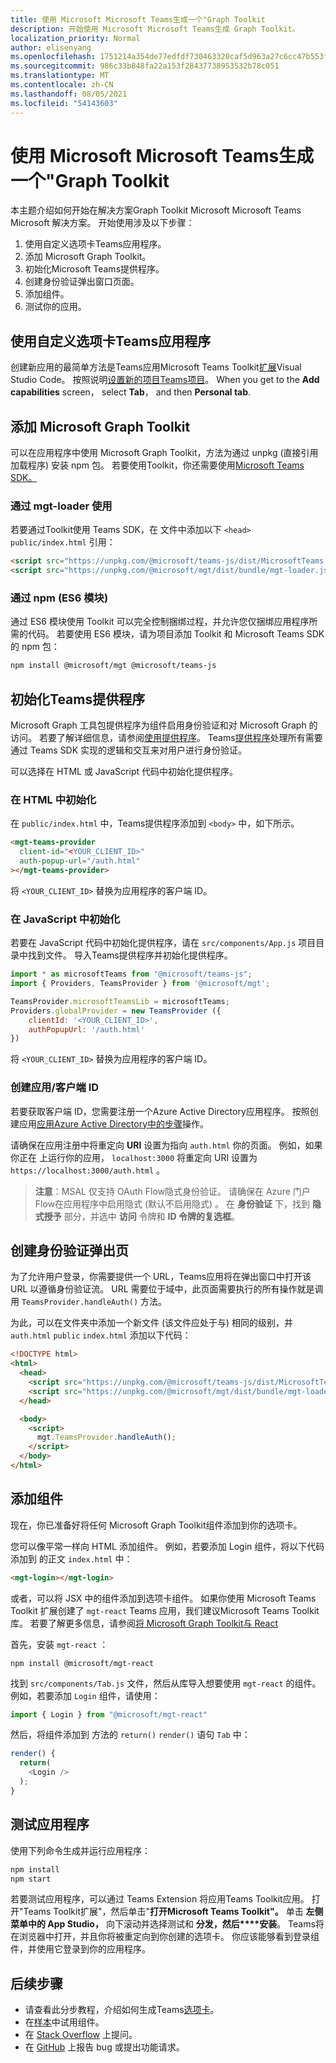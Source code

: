```yaml
---
title: 使用 Microsoft Microsoft Teams生成一个"Graph Toolkit
description: 开始使用 Microsoft Microsoft Teams生成 Graph Toolkit。
localization_priority: Normal
author: elisenyang
ms.openlocfilehash: 1751214a354de77edfdf730463320caf5d963a27c6cc47b553f20b61aaaa71d9
ms.sourcegitcommit: 986c33b848fa22a153f28437738953532b78c051
ms.translationtype: MT
ms.contentlocale: zh-CN
ms.lasthandoff: 08/05/2021
ms.locfileid: "54143603"
---
```

# <a name="build-a-microsoft-teams-tab-with-the-microsoft-graph-toolkit"></a>使用 Microsoft Microsoft Teams生成一个"Graph Toolkit

本主题介绍如何开始在解决方案Graph Toolkit Microsoft Microsoft Teams Microsoft 解决方案。 开始使用涉及以下步骤：

1. 使用自定义选项卡Teams应用程序。
2. 添加 Microsoft Graph Toolkit。
3. 初始化Microsoft Teams提供程序。
4. 创建身份验证弹出窗口页面。
5. 添加组件。
6. 测试你的应用。

## <a name="create-a-new-teams-application-with-a-custom-tab"></a>使用自定义选项卡Teams应用程序

创建新应用的最简单方法是Teams应用Microsoft Teams Toolkit[扩展](https://marketplace.visualstudio.com/items?itemName=TeamsDevApp.ms-teams-vscode-extension)Visual Studio Code。 按照说明[设置新的项目Teams项目](/microsoftteams/platform/toolkit/visual-studio-code-overview#set-up-a-new-teams-project)。 When you get to the **Add capabilities** screen， select **Tab**， and then **Personal tab**.

## <a name="add-the-microsoft-graph-toolkit"></a>添加 Microsoft Graph Toolkit

可以在应用程序中使用 Microsoft Graph Toolkit，方法为通过 unpkg (直接引用加载程序) 安装 npm 包。 若要使用Toolkit，你还需要使用[Microsoft Teams SDK。](/javascript/api/overview/msteams-client?view=msteams-client-js-latest)

### <a name="use-via-mgt-loader"></a>通过 mgt-loader 使用
若要通过Toolkit使用 Teams SDK，在 文件中添加以下 `<head>` `public/index.html` 引用：

```html
<script src="https://unpkg.com/@microsoft/teams-js/dist/MicrosoftTeams.min.js" crossorigin="anonymous"></script>
<script src="https://unpkg.com/@microsoft/mgt/dist/bundle/mgt-loader.js"></script>
```

### <a name="use-via-npm-es6-modules"></a>通过 npm (ES6 模块) 
通过 ES6 模块使用 Toolkit 可以完全控制捆绑过程，并允许您仅捆绑应用程序所需的代码。 若要使用 ES6 模块，请为项目添加 Toolkit 和 Microsoft Teams SDK 的 npm 包：

```bash
npm install @microsoft/mgt @microsoft/teams-js
```

## <a name="initialize-the-teams-provider"></a>初始化Teams提供程序

Microsoft Graph 工具包提供程序为组件启用身份验证和对 Microsoft Graph 的访问。 若要了解详细信息，请参阅[使用提供程序](../providers/providers.md)。 Teams[提供程序](../providers/teams.md)处理所有需要通过 Teams SDK 实现的逻辑和交互来对用户进行身份验证。

可以选择在 HTML 或 JavaScript 代码中初始化提供程序。 

### <a name="initialize-in-html"></a>在 HTML 中初始化

在 `public/index.html` 中，Teams提供程序添加到 `<body>` 中，如下所示。

```html
<mgt-teams-provider
  client-id="<YOUR_CLIENT_ID>"
  auth-popup-url="/auth.html"
></mgt-teams-provider>
```

将 `<YOUR_CLIENT_ID>` 替换为应用程序的客户端 ID。 

### <a name="initialize-in-javascript"></a>在 JavaScript 中初始化

若要在 JavaScript 代码中初始化提供程序，请在 `src/components/App.js` 项目目录中找到文件。 导入Teams提供程序并初始化提供程序。

```JavaScript
import * as microsoftTeams from "@microsoft/teams-js";
import { Providers, TeamsProvider } from '@microsoft/mgt';

TeamsProvider.microsoftTeamsLib = microsoftTeams;
Providers.globalProvider = new TeamsProvider ({
    clientId: '<YOUR_CLIENT_ID>',
    authPopupUrl: '/auth.html'
})
```
将 `<YOUR_CLIENT_ID>` 替换为应用程序的客户端 ID。

### <a name="creating-an-appclient-id"></a>创建应用/客户端 ID

若要获取客户端 ID，您需要注册一个Azure Active Directory应用程序。 按照创建应用[应用Azure Active Directory中的步骤](./add-aad-app-registration.md)操作。

请确保在应用注册中将重定向 **URI** 设置为指向 `auth.html` 你的页面。 例如，如果你正在 上运行你的应用， `localhost:3000` 将重定向 URI 设置为 `https://localhost:3000/auth.html` 。

>**注意**：MSAL 仅支持 OAuth Flow隐式身份验证。 请确保在 Azure 门户Flow在应用程序中启用隐式 (默认不启用隐式) 。 在 **身份验证** 下，找到 **隐式授予** 部分，并选中 **访问** 令牌和 **ID 令牌的复选框**。 

## <a name="create-the-auth-popup-page"></a>创建身份验证弹出页

为了允许用户登录，你需要提供一个 URL，Teams应用将在弹出窗口中打开该 URL 以遵循身份验证流。 URL 需要位于域中，此页面需要执行的所有操作就是调用 `TeamsProvider.handleAuth()` 方法。

为此，可以在文件夹中添加一个新文件 (该文件应处于与) 相同的级别，并 `auth.html` `public` `index.html` 添加以下代码： 

```html
<!DOCTYPE html>
<html>
  <head>
    <script src="https://unpkg.com/@microsoft/teams-js/dist/MicrosoftTeams.min.js" crossorigin="anonymous"></script>
    <script src="https://unpkg.com/@microsoft/mgt/dist/bundle/mgt-loader.js"></script>
  </head>

  <body>
    <script>
      mgt.TeamsProvider.handleAuth();
    </script>
  </body>
</html>
```

## <a name="add-components"></a>添加组件

现在，你已准备好将任何 Microsoft Graph Toolkit组件添加到你的选项卡。 

您可以像平常一样向 HTML 添加组件。 例如，若要添加 Login 组件，将以下代码添加到 的正文 `index.html` 中：

```HTML
<mgt-login></mgt-login>
```

或者，可以将 JSX 中的组件添加到选项卡组件。 如果你使用 Microsoft Teams Toolkit 扩展创建了 `mgt-react` Teams 应用，我们建议Microsoft Teams Toolkit库。 若要了解更多信息，请参阅[将 Microsoft Graph Toolkit与 React](./use-toolkit-with-react.md)

首先，安装 `mgt-react` ：

```Command Line
npm install @microsoft/mgt-react
```

找到 `src/components/Tab.js` 文件，然后从库导入想要使用 `mgt-react` 的组件。 例如，若要添加 `Login` 组件，请使用：

```JavaScript
import { Login } from "@microsoft/mgt-react"
```

然后，将组件添加到 方法的 `return()` `render()` 语句 `Tab` 中：

```JavaScript
render() {
  return(
    <Login />
  );
}
```

## <a name="test-your-application"></a>测试应用程序

使用下列命令生成并运行应用程序：
```bash
npm install
npm start
```

若要测试应用程序，可以通过 Teams Extension 将应用Teams Toolkit应用。 打开"Teams Toolkit扩展"，然后单击"**打开Microsoft Teams Toolkit"。** 单击 **左侧菜单中的 App Studio，** 向下滚动并选择测试和 **分发，然后****安装**。 Teams将在浏览器中打开，并且你将被重定向到你创建的选项卡。 你应该能够看到登录组件，并使用它登录到你的应用程序。

## <a name="next-steps"></a>后续步骤
- 请查看此分步教程，介绍如何生成Teams[选项卡](https://developer.microsoft.com/graph/blogs/a-lap-around-microsoft-graph-toolkit-day-10-microsoft-graph-toolkit-teams-provider/)。
- 在[样本](https://mgt.dev)中试用组件。
- 在 [Stack Overflow](https://aka.ms/mgt-question) 上提问。
- 在 [GitHub](https://aka.ms/mgt) 上报告 bug 或提出功能请求。
